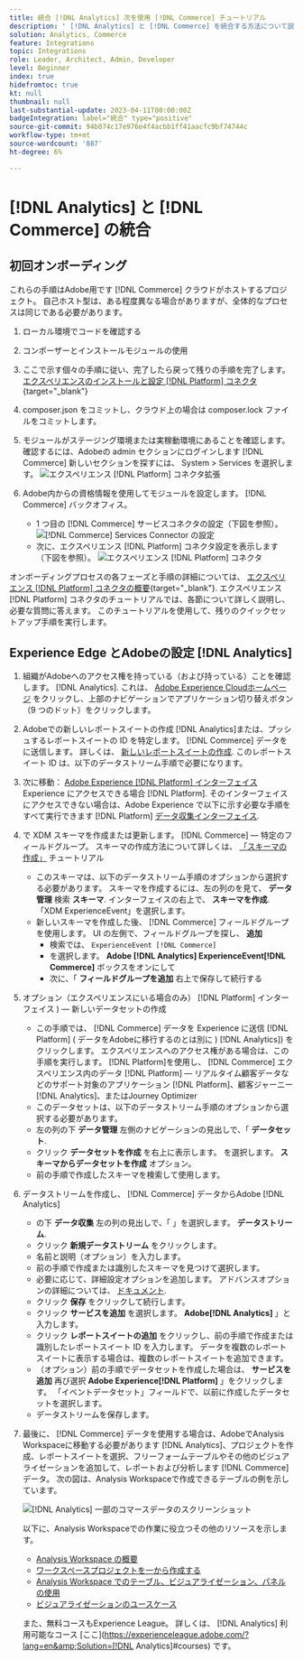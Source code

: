 ```yaml
---
title: 統合 [!DNL Analytics] 次を使用 [!DNL Commerce] チュートリアル
description: ' [!DNL Analytics] と [!DNL Commerce] を統合する方法について説明します。 '
solution: Analytics, Commerce
feature: Integrations
topic: Integrations
role: Leader, Architect, Admin, Developer
level: Beginner
index: true
hidefromtoc: true
kt: null
thumbnail: null
last-substantial-update: 2023-04-11T00:00:00Z
badgeIntegration: label="統合" type="positive"
source-git-commit: 94b074c17e976e4f4acbb1ff41aacfc9bf74744c
workflow-type: tm+mt
source-wordcount: '887'
ht-degree: 6%

---
```



# [!DNL Analytics] と [!DNL Commerce] の統合

## 初回オンボーディング

これらの手順はAdobe用です [!DNL Commerce] クラウドがホストするプロジェクト。 自己ホスト型は、ある程度異なる場合がありますが、全体的なプロセスは同じである必要があります。

1. ローカル環境でコードを確認する
1. コンポーザーとインストールモジュールの使用
1. ここで示す個々の手順に従い、完了したら戻って残りの手順を完了します。
   [エクスペリエンスのインストールと設定 [!DNL Platform] コネクタ](https://experienceleague.adobe.com/docs/commerce-merchant-services/experience-platform-connector/fundamentals/install.html){target="_blank"}


1. composer.json をコミットし、クラウド上の場合は composer.lock ファイルをコミットします。
1. モジュールがステージング環境または実稼動環境にあることを確認します。確認するには、Adobeの admin セクションにログインします [!DNL Commerce] 新しいセクションを探すには、 System > Services を選択します。
   ![エクスペリエンス [!DNL Platform] コネクタ拡張](./assets/analytics-commerce/admin-view-experience-platform-commector-extension.png)

1. Adobe内からの資格情報を使用してモジュールを設定します。 [!DNL Commerce] バックオフィス。
   * 1 つ目の [!DNL Commerce] サービスコネクタの設定（下図を参照）。
     ![[!DNL Commerce] Services Connector の設定](./assets/analytics-commerce/commerce-services-connector-setup.png)
   * 次に、エクスペリエンス [!DNL Platform] コネクタ設定を表示します（下図を参照）。
     ![エクスペリエンス [!DNL Platform] コネクタ](./assets/analytics-commerce/experience-platform-connector.png)

オンボーディングプロセスの各フェーズと手順の詳細については、 [エクスペリエンス [!DNL Platform] コネクタの概要](https://experienceleague.adobe.com/docs/commerce-merchant-services/experience-platform-connector/overview.html?lang=ja){target="_blank"}. エクスペリエンス [!DNL Platform] コネクタのチュートリアルでは、各節について詳しく説明し、必要な質問に答えます。 このチュートリアルを使用して、残りのクイックセットアップ手順を実行します。

## Experience Edge とAdobeの設定 [!DNL Analytics]

1. 組織がAdobeへのアクセス権を持っている（および持っている）ことを確認します。 [!DNL Analytics]. これは、 [Adobe Experience Cloudホームページ](https://experience.adobe.com/) をクリックし、上部のナビゲーションでアプリケーション切り替えボタン（9 つのドット）をクリックします。

1. Adobeでの新しいレポートスイートの作成 [!DNL Analytics]または、プッシュするレポートスイートの ID を特定します。 [!DNL Commerce] データをに送信します。 詳しくは、 [新しいレポートスイートの作成](https://experienceleague.adobe.com/docs/analytics-learn/tutorials/intro-to-analytics/analytics-basics/understanding-and-creating-report-suites.html?lang=ja). このレポートスイート ID は、以下のデータストリーム手順で必要になります。

1. 次に移動： [Adobe Experience [!DNL Platform] インターフェイス](https://platform.adobe.com) Experience にアクセスできる場合 [!DNL Platform]. そのインターフェイスにアクセスできない場合は、Adobe Experience で以下に示す必要な手順をすべて実行できます [!DNL Platform] [データ収集インターフェイス](https://experience.adobe.com/#/data-collection).

1. で XDM スキーマを作成または更新します。 [!DNL Commerce] — 特定のフィールドグループ。 スキーマの作成方法について詳しくは、 [「スキーマの作成」](https://experienceleague.adobe.com/docs/platform-learn/tutorials/schemas/create-schemas.html?lang=ja) チュートリアル
   * このスキーマは、以下のデータストリーム手順のオプションから選択する必要があります。 スキーマを作成するには、左の列のを見て、 **データ管理** 検索 **スキーマ**. インターフェイスの右上で、 **スキーマを作成**. 「XDM ExperienceEvent」を選択します。
   * 新しいスキーマを作成した後、 [!DNL Commerce] フィールドグループを使用します。 UI の左側で、フィールドグループを探し、 **追加**
      * 検索では、 `ExperienceEvent [!DNL Commerce]`
      * を選択します。 **Adobe [!DNL Analytics] ExperienceEvent[!DNL Commerce]** ボックスをオンにして
      * 次に、「 **フィールドグループを追加** 右上で保存して続行する

1. オプション（エクスペリエンスにいる場合のみ） [!DNL Platform] インターフェイス ) — 新しいデータセットの作成
   * この手順では、 [!DNL Commerce] データを Experience に送信 [!DNL Platform] ( データをAdobeに移行するのとは別に ) [!DNL Analytics]) をクリックします。 エクスペリエンスへのアクセス権がある場合は、この手順を実行します。 [!DNL Platform]を使用し、 [!DNL Commerce] エクスペリエンス内のデータ [!DNL Platform] — リアルタイム顧客データなどのサポート対象のアプリケーション [!DNL Platform]、顧客ジャーニー [!DNL Analytics]、またはJourney Optimizer
   * このデータセットは、以下のデータストリーム手順のオプションから選択する必要があります。
   * 左の列の下 **データ管理** 左側のナビゲーションの見出しで、「 **データセット**.
   * クリック **データセットを作成** を右上に表示します。 を選択します。 **スキーマからデータセットを作成** オプション。
   * 前の手順で作成したスキーマを検索して使用します。

1. データストリームを作成し、 [!DNL Commerce] データからAdobe [!DNL Analytics]
   * の下 **データ収集** 左の列の見出しで、「 」を選択します。 **データストリーム**.
   * クリック **新規データストリーム** をクリックします。
   * 名前と説明（オプション）を入力します。
   * 前の手順で作成または識別したスキーマを見つけて選択します。
   * 必要に応じて、詳細設定オプションを追加します。 アドバンスオプションの詳細については、 [ドキュメント](https://experienceleague.adobe.com/docs/experience-platform/datastreams/configure.html?lang=ja).
   * クリック **保存** をクリックして続行します。
   * クリック **サービスを追加** を選択します。 **Adobe[!DNL Analytics]** 」と入力します。
   * クリック **レポートスイートの追加** をクリックし、前の手順で作成または識別したレポートスイート ID を入力します。 データを複数のレポートスイートに表示する場合は、複数のレポートスイートを追加できます。
   * （オプション）前の手順でデータセットを作成した場合は、 **サービスを追加** 再び選択 **Adobe Experience[!DNL Platform]** 」をクリックします。 「イベントデータセット」フィールドで、以前に作成したデータセットを選択します。
   * データストリームを保存します。

1. 最後に、 [!DNL Commerce] データを使用する場合は、AdobeでAnalysis Workspaceに移動する必要があります [!DNL Analytics]、プロジェクトを作成、レポートスイートを選択、フリーフォームテーブルやその他のビジュアライゼーションを追加して、レポートおよび分析します [!DNL Commerce] データ。 次の図は、Analysis Workspaceで作成できるテーブルの例を示しています。

   ![[!DNL Analytics] 一部のコマースデータのスクリーンショット](./assets/analytics-commerce/analytics-screenshot-commerce-items.png)

   以下に、Analysis Workspaceでの作業に役立つその他のリソースを示します。

   * [Analysis Workspace の概要](https://experienceleague.adobe.com/docs/analytics-learn/tutorials/analysis-workspace/analysis-workspace-basics/analysis-workspace-overview.html)
   * [ワークスペースプロジェクトを一から作成する](https://experienceleague.adobe.com/docs/analytics-learn/tutorials/analysis-workspace/analysis-workspace-basics/building-a-workspace-project-from-scratch.html)
   * [Analysis Workspace でのテーブル、ビジュアライゼーション、パネルの使用](https://experienceleague.adobe.com/docs/analytics-learn/tutorials/analysis-workspace/using-panels/using-tables-visualizations-and-panels.html)
   * [ビジュアライゼーションのユースケース](https://experienceleague.adobe.com/docs/analytics-learn/tutorials/analysis-workspace/visualizations/visualization-use-cases.html)

   また、無料コースもExperience League。 詳しくは、 [!DNL Analytics] 利用可能なコース [ここ](https://experienceleague.adobe.com/?lang=en&amp;Solution=[!DNL Analytics]#courses) です。

